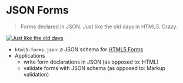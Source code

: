 # JSON Forms

> Forms declared in JSON. Just like the old days in HTML5. Crazy.

[![Just like the old days](https://img.youtube.com/vi/77XIJdhb7w4/0.jpg)](https://youtu.be/77XIJdhb7w4)

 * ``html5-forms.json``: a JSON schema for [HTML5 Forms](https://www.w3.org/TR/html5/forms.html)
 * Applications
    * write form declarations in JSON (as opposed to: HTML)
    * validate forms with JSON schema (as opposed to: Markup validation)
